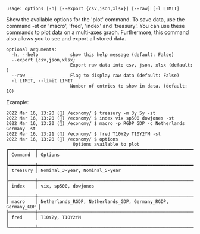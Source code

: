 ```
usage: options [-h] [--export {csv,json,xlsx}] [--raw] [-l LIMIT]
```

Show the available options for the 'plot' command. To save data, use the command -st on 'macro', 'fred', 'index' and 'treasury'. You can use these commands to plot data on a multi-axes graoh. Furthermore, this command also allows you to
see and export all stored data.

```
optional arguments:
  -h, --help            show this help message (default: False)
  --export {csv,json,xlsx}
                        Export raw data into csv, json, xlsx (default: )
  --raw                 Flag to display raw data (default: False)
  -l LIMIT, --limit LIMIT
                        Number of entries to show in data. (default: 10)
```

Example:

```
2022 Mar 16, 13:20 (🦋) /economy/ $ treasury -m 3y 5y -st
2022 Mar 16, 13:20 (🦋) /economy/ $ index vix sp500 dowjones -st
2022 Mar 16, 13:20 (🦋) /economy/ $ macro -p RGDP GDP -c Netherlands Germany -st
2022 Mar 16, 13:21 (🦋) /economy/ $ fred T10Y2y T10Y2YM -st
2022 Mar 16, 13:20 (🦋) /economy/ $ options
                         Options available to plot
┏━━━━━━━━━━┳━━━━━━━━━━━━━━━━━━━━━━━━━━━━━━━━━━━━━━━━━━━━━━━━━━━━━━━━━━━━━━┓
┃ Command  ┃ Options                                                      ┃
┡━━━━━━━━━━╇━━━━━━━━━━━━━━━━━━━━━━━━━━━━━━━━━━━━━━━━━━━━━━━━━━━━━━━━━━━━━━┩
│ treasury │ Nominal_3-year, Nominal_5-year                               │
├──────────┼──────────────────────────────────────────────────────────────┤
│ index    │ vix, sp500, dowjones                                         │
├──────────┼──────────────────────────────────────────────────────────────┤
│ macro    │ Netherlands_RGDP, Netherlands_GDP, Germany_RGDP, Germany_GDP │
├──────────┼──────────────────────────────────────────────────────────────┤
│ fred     │ T10Y2y, T10Y2YM                                              │
└──────────┴──────────────────────────────────────────────────────────────┘
```
